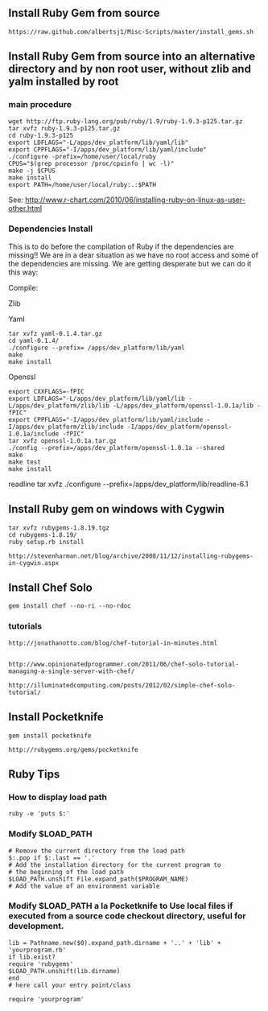 


## Install Ruby Gem from source

    https://raw.github.com/albertsj1/Misc-Scripts/master/install_gems.sh

## Install Ruby Gem from source into an alternative directory and by non root user, without zlib and yalm installed by root

### main procedure

    wget http://ftp.ruby-lang.org/pub/ruby/1.9/ruby-1.9.3-p125.tar.gz
    tar xvfz ruby-1.9.3-p125.tar.gz
    cd ruby-1.9.3-p125
    export LDFLAGS="-L/apps/dev_platform/lib/yaml/lib"
    export CPPFLAGS="-I/apps/dev_platform/lib/yaml/include"
    ./configure -prefix=/home/user/local/ruby  
    CPUS="$(grep processor /proc/cpuinfo | wc -l)"
    make -j $CPUS
    make install
    export PATH=/home/user/local/ruby:.:$PATH



See:
    http://www.r-chart.com/2010/06/installing-ruby-on-linux-as-user-other.html

### Dependencies Install

This is to do before the compilation of Ruby if the dependencies are missing!!
We are in a dear situation as we have no root access and some of the dependencies are missing. We are getting desperate but we can do it this way:

Compile:

Zlib



Yaml

    tar xvfz yaml-0.1.4.tar.gz
    cd yaml-0.1.4/
    ./configure --prefix= /apps/dev_platform/lib/yaml
    make
    make install

Openssl

    export CXXFLAGS=-fPIC
    export LDFLAGS="-L/apps/dev_platform/lib/yaml/lib -L/apps/dev_platform/zlib/lib -L/apps/dev_platform/openssl-1.0.1a/lib -fPIC"
    export CPPFLAGS="-I/apps/dev_platform/lib/yaml/include -I/apps/dev_platform/zlib/include -I/apps/dev_platform/openssl-1.0.1a/include -fPIC"
    tar xvfz openssl-1.0.1a.tar.gz
    ./config --prefix=/apps/dev_platform/openssl-1.0.1a --shared
    make
    make test
    make install

readline
    tar xvfz 
    ./configure --prefix=/apps/dev_platform/lib/readline-6.1


## Install Ruby gem on windows with Cygwin 

    tar xvfz rubygems-1.8.19.tgz 
    cd rubygems-1.8.19/ 
    ruby setup.rb install 

    http://stevenharman.net/blog/archive/2008/11/12/installing-rubygems-in-cygwin.aspx 

## Install Chef Solo


    gem install chef --no-ri --no-rdoc 

### tutorials


    http://jonathanotto.com/blog/chef-tutorial-in-minutes.html 


    http://www.opinionatedprogrammer.com/2011/06/chef-solo-tutorial-managing-a-single-server-with-chef/ 

    http://illuminatedcomputing.com/posts/2012/02/simple-chef-solo-tutorial/ 



## Install Pocketknife


    gem install pocketknife 

    http://rubygems.org/gems/pocketknife 

## Ruby Tips

### How to display load path

    ruby -e 'puts $:'
    
### Modify $LOAD_PATH

    # Remove the current directory from the load path
    $:.pop if $:.last == '.'
    # Add the installation directory for the current program to
    # the beginning of the load path
    $LOAD_PATH.unshift File.expand_path($PROGRAM_NAME)
    # Add the value of an environment variable

### Modify $LOAD_PATH a la Pocketknife to Use local files if executed from a source code checkout directory, useful for development. 

    lib = Pathname.new($0).expand_path.dirname + '..' + 'lib' + 'yourprogram.rb'
    if lib.exist?
    require 'rubygems'
    $LOAD_PATH.unshift(lib.dirname)
    end
    # here call your entry point/class

    require 'yourprogram'
